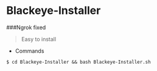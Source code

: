 # Blackeye-Installer
###Ngrok fixed
> Easy to install 

* Commands
```
$ cd Blackeye-Installer && bash Blackeye-Installer.sh
```
